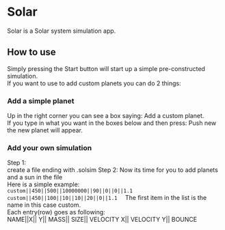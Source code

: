 # Solar
Solar is a Solar system simulation app.  

## How to use
Simply pressing the Start button will start up a simple pre-constructed simulation.  
If you want to use to add custom planets you can do 2 things:  

### Add a simple planet
Up in the right corner you can see a box saying: Add a custom planet.  
If you type in what you want in the boxes below and then press:  Push new the new planet will appear. 

### Add your own simulation
Step 1:  
    create a file ending with .solsim
Step 2:
    Now its time for you to add planets and a sun in the file  
    Here is a simple example:  
    ```
    custom||450||500||10000000||90||0||0||1.1  
    custom||450||100||10||10||20||0||1.1  
    ```
    The first item in the list is the name in this case custom.  
    Each entry(row) goes as following:  
    NAME||X|| Y|| MASS|| SIZE|| VELOCITY X|| VELOCITY Y|| BOUNCE